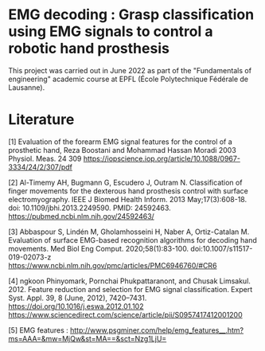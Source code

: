 # EMG decoding : Grasp classification using EMG signals to control a robotic hand prosthesis
This project was carried out in June 2022 as part of the "Fundamentals of engineering" academic course at EPFL (École Polytechnique Fédérale de Lausanne).

# Literature
[1] Evaluation of the forearm EMG signal features for the control of a prosthetic hand, Reza Boostani and Mohammad Hassan Moradi 2003 Physiol. Meas. 24 309
https://iopscience.iop.org/article/10.1088/0967-3334/24/2/307/pdf

[2] Al-Timemy AH, Bugmann G, Escudero J, Outram N. Classification of finger movements for the dexterous hand prosthesis control with surface electromyography. IEEE J Biomed Health Inform. 2013 May;17(3):608-18. doi: 10.1109/jbhi.2013.2249590. PMID: 24592463.
https://pubmed.ncbi.nlm.nih.gov/24592463/

[3] Abbaspour S, Lindén M, Gholamhosseini H, Naber A, Ortiz-Catalan M. Evaluation of surface EMG-based recognition algorithms for decoding hand movements. Med Biol Eng Comput. 2020;58(1):83-100. doi:10.1007/s11517-019-02073-z
https://www.ncbi.nlm.nih.gov/pmc/articles/PMC6946760/#CR6

[4] ngkoon Phinyomark, Pornchai Phukpattaranont, and Chusak Limsakul. 2012. Feature reduction and selection for EMG signal classification. Expert Syst. Appl. 39, 8 (June, 2012), 7420–7431. https://doi.org/10.1016/j.eswa.2012.01.102
https://www.sciencedirect.com/science/article/pii/S0957417412001200

[5] EMG features : http://www.psgminer.com/help/emg_features__.htm?ms=AAA=&mw=MjQw&st=MA==&sct=Nzg1LjU=
